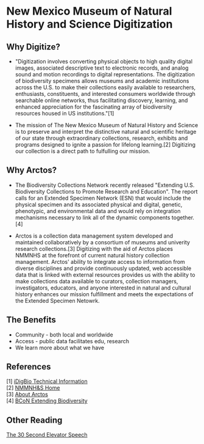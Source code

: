 # New Mexico Museum of Natural History and Science Digitization

## Why Digitize?

 - "Digitization involves converting physical objects to high quality digital images, associated descriptive text to electronic records, and analog sound and motion recordings to digital representations. The digitization of biodiversity specimens allows museums and academic institutions across the U.S. to make their collections easily available to researchers, enthusiasts, constituents, and interested consumers worldwide through searchable online networks, thus facilitating discovery, learning, and enhanced appreciation for the fascinating array of biodiversity resources housed in US institutions."[1] 
 
 - The mission of The New Mexico Museum of Natural History and Science is to preserve and interpret the distinctive natural and scientific heritage of our state through extraordinary collections, research, exhibits and programs designed to ignite a passion for lifelong learning.[2] Digitizing our collection is a direct path to fulfulling our mission. 
 
## Why Arctos?

 - The Biodiversity Collections Network recently released "Extending U.S. Biodiversity Collections to Promote Research and Education". The report calls for an Extended Specimen Network (ESN) that would include the physical specimen and its associated physical and digital, genetic, phenotypic, and environmental data and would rely on integration  mechanisms  necessary  to  link  all  of  the  dynamic  components  together.[4]

- Arctos is a collection data management system developed and maintained collaboratively by a consortium of museums and univerity research collections.[3] Digitizing with the aid of Arctos places NMMNHS at the forefront of current natural history collection management. Arctos' ability to integrate access to information from diverse disciplines and provide continuously updated, web accessible data that is linked with external resources provides us with the ability to make collections data available to curators, collection managers, investigators, educators, and anyone interested in natural and cultural history enhances our mission fulfillment and meets the expectations of the Extended Specimen Netowrk.

## The Benefits

 - Community - both local and worldwide
 - Access - public data facilitates edu, research
 - We learn more about what we have


## References
[1] <a href="https://www.idigbio.org/technical-info">iDigBio Technical Information</a>  
[2] <a href="http://www.nmnaturalhistory.org/">NMMNH&S Home</a>  
[3] <a href="https://arctosdb.org/about/">About Arctos</a>  
[4] <a href="https://bcon.aibs.org/2019/04/04/bcon-report-extending-u-s-biodiversity-collections-to-promote-research-and-education/">BCoN Extending Biodiversity</a> 

## Other Reading
<a href="http://sfp.ucdavis.edu/files/163926.pdf">The 30 Second Elevator Speech</a>
